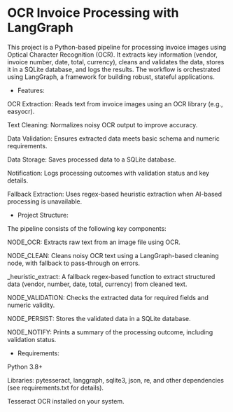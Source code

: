 # OCR Invoice Processing with LangGraph

This project is a Python-based pipeline for processing invoice images using Optical Character Recognition (OCR). It extracts key information (vendor, invoice number, date, total, currency), cleans and validates the data, stores it in a SQLite database, and logs the results. The workflow is orchestrated using LangGraph, a framework for building robust, stateful applications.

- Features: 

OCR Extraction: Reads text from invoice images using an OCR library (e.g., easyocr).

Text Cleaning: Normalizes noisy OCR output to improve accuracy.

Data Validation: Ensures extracted data meets basic schema and numeric requirements.

Data Storage: Saves processed data to a SQLite database.

Notification: Logs processing outcomes with validation status and key details.

Fallback Extraction: Uses regex-based heuristic extraction when AI-based processing is unavailable.

- Project Structure:

The pipeline consists of the following key components:

NODE_OCR: Extracts raw text from an image file using OCR.

NODE_CLEAN: Cleans noisy OCR text using a LangGraph-based cleaning node, with fallback to pass-through on errors.

_heuristic_extract: A fallback regex-based function to extract structured data (vendor, number, date, total, currency) from cleaned text.

NODE_VALIDATION: Checks the extracted data for required fields and numeric validity.

NODE_PERSIST: Stores the validated data in a SQLite database.

NODE_NOTIFY: Prints a summary of the processing outcome, including validation status.

- Requirements:

Python 3.8+

Libraries: pytesseract, langgraph, sqlite3, json, re, and other dependencies (see requirements.txt for details).

Tesseract OCR installed on your system.